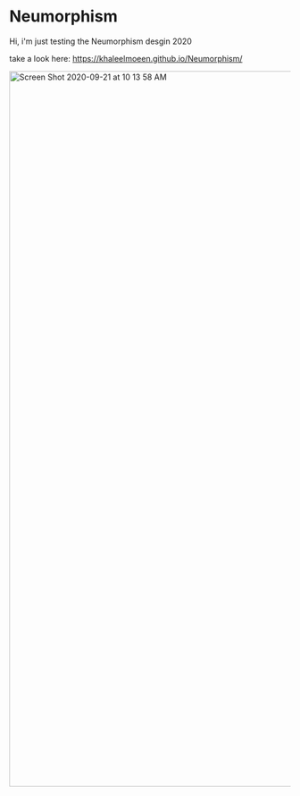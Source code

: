 # Neumorphism
Hi, i'm just testing the Neumorphism desgin 2020

take a look here: https://khaleelmoeen.github.io/Neumorphism/

<img width="1280" alt="Screen Shot 2020-09-21 at 10 13 58 AM" src="https://user-images.githubusercontent.com/62107424/93740750-c93c0500-fbf3-11ea-85e9-fa3f8c463b85.png">
